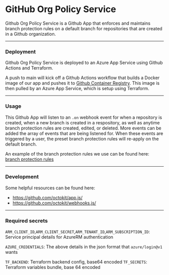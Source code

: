 # GitHub Org Policy Service

Github Org Policy Service is a Github App that enforces and maintains branch protection rules on a default branch for repositories that are created in a Github organization.

---

### Deployment

Github Org Policy Service is deployed to an Azure App Service using Github Actions and Terraform.

A push to main will kick off a Github Actions workflow that builds a Docker image of our app and pushes it to [Github Container Registry](https://docs.github.com/en/packages/working-with-a-github-packages-registry/working-with-the-container-registry). This image is then pulled by an Azure App Service, which is setup using Terraform.

---

### Usage

This Github App will listen to an `.on` webhook event for when a repository is created, when a new branch is created in a respository, as well as anytime branch protection rules are created, edited, or deleted. More events can be added the array of events that are being listened for. When these events are triggered by a user, the preset branch protection rules will re-apply on the default branch.

An example of the branch protection rules we use can be found here: [branch protection rules](https://github.com/liatrio/github-org-policy-service/blob/main/app.js#L42-L58)

---

### Development

Some helpful resources can be found here:
- https://github.com/octokit/app.js/
- https://github.com/octokit/webhooks.js/

---

### Required secrets

`ARM_CLIENT_ID`,`ARM_CLIENT_SECRET`,`ARM_TENANT_ID`,`ARM_SUBSCRIPTION_ID`: Service principal details for AzureRM authentication

`AZURE_CREDENTIALS`: The above details in the json format that `azure/login@v1` wants 

`TF_BACKEND`: Terraform backend config, base64 encoded
`TF_SECRETS`: Terraform variables bundle, base 64 encoded
